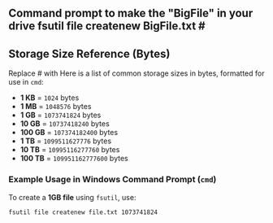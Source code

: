 Command prompt to make the "BigFile" in your drive
fsutil file createnew BigFile.txt #
--------------------------------------------------------------
## Storage Size Reference (Bytes)
Replace # with
Here is a list of common storage sizes in bytes, formatted for use in `cmd`:

- **1 KB**  = `1024` bytes  
- **1 MB**  = `1048576` bytes  
- **1 GB**  = `1073741824` bytes  
- **10 GB** = `10737418240` bytes  
- **100 GB** = `107374182400` bytes  
- **1 TB**  = `1099511627776` bytes  
- **10 TB** = `10995116277760` bytes  
- **100 TB** = `109951162777600` bytes  

### **Example Usage in Windows Command Prompt (`cmd`)**
To create a **1GB file** using `fsutil`, use:
```cmd
fsutil file createnew file.txt 1073741824
